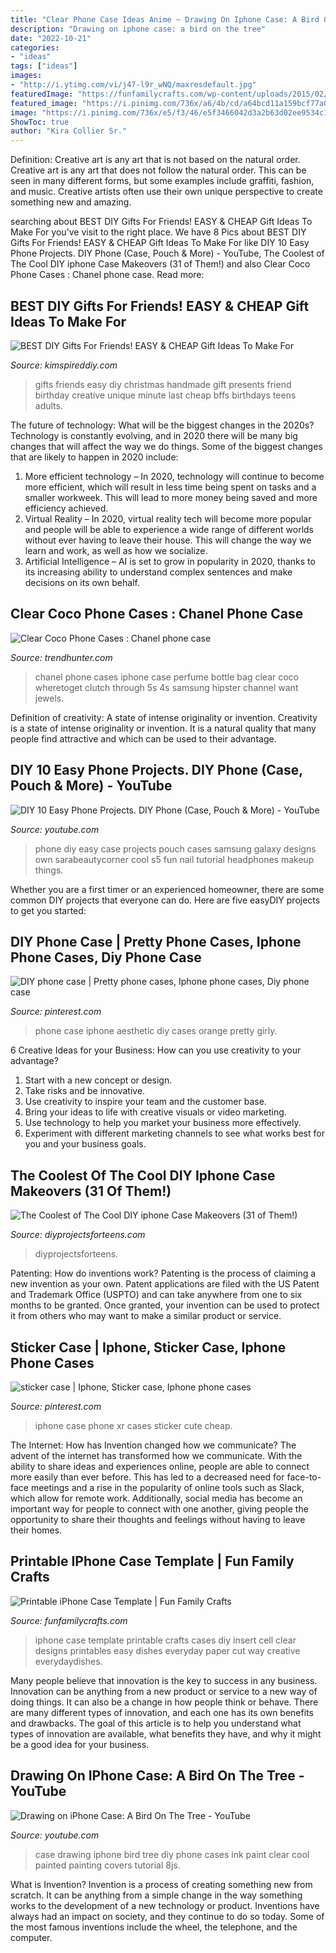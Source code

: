 ```yaml
---
title: "Clear Phone Case Ideas Anime ~ Drawing On Iphone Case: A Bird On The Tree"
description: "Drawing on iphone case: a bird on the tree"
date: "2022-10-21"
categories:
- "ideas"
tags: ["ideas"]
images:
- "http://i.ytimg.com/vi/j47-l9r_wNQ/maxresdefault.jpg"
featuredImage: "https://funfamilycrafts.com/wp-content/uploads/2015/02/iphone-case-template-everydaydishes_com-H.jpg"
featured_image: "https://i.pinimg.com/736x/a6/4b/cd/a64bcd11a159bcf77a0967f225421184.jpg"
image: "https://i.pinimg.com/736x/e5/f3/46/e5f3466042d3a2b63d02ee9534c1cb52.jpg"
ShowToc: true
author: "Kira Collier Sr."
---
```



Definition: Creative art is any art that is not based on the natural order.
Creative art is any art that does not follow the natural order. This can be seen in many different forms, but some examples include graffiti, fashion, and music. Creative artists often use their own unique perspective to create something new and amazing.

	

		
searching about BEST DIY Gifts For Friends! EASY &amp; CHEAP Gift Ideas To Make For you've visit to the right place. We have 8 Pics about BEST DIY Gifts For Friends! EASY &amp; CHEAP Gift Ideas To Make For like DIY 10 Easy Phone Projects. DIY Phone (Case, Pouch &amp; More) - YouTube, The Coolest of The Cool DIY iphone Case Makeovers (31 of Them!) and also Clear Coco Phone Cases : Chanel phone case. Read more:
		
    
## BEST DIY Gifts For Friends! EASY &amp; CHEAP Gift Ideas To Make For

<img loading=lazy src="https://kimspireddiy.com/wp-content/uploads/2018/10/BEST-DIY-Gifts-For-Friends-EASY-and-CHEAP-Gift-Ideas-To-Make-For-Birthdays-Christmas-Gifts-Creative-and-Unique-Presents-That-Are-Cute-Last-Minute-Handmade-Ideas-BFFs-Teens-8.jpg" onerror="this.onerror=null;this.src='https://tse2.mm.bing.net/th?id=OIP.k5926199AfVMNOe558M1XwHaLH&amp;pid=15.1';" alt="BEST DIY Gifts For Friends! EASY &amp; CHEAP Gift Ideas To Make For">

_Source: kimspireddiy.com_

>gifts friends easy diy christmas handmade gift presents friend birthday creative unique minute last cheap bffs birthdays teens adults. 

	

The future of technology: What will be the biggest changes in the 2020s?
Technology is constantly evolving, and in 2020 there will be many big changes that will affect the way we do things. Some of the biggest changes that are likely to happen in 2020 include: 
1. More efficient technology – In 2020, technology will continue to become more efficient, which will result in less time being spent on tasks and a smaller workweek. This will lead to more money being saved and more efficiency achieved. 
2. Virtual Reality – In 2020, virtual reality tech will become more popular and people will be able to experience a wide range of different worlds without ever having to leave their house. This will change the way we learn and work, as well as how we socialize. 
3. Artificial Intelligence – AI is set to grow in popularity in 2020, thanks to its increasing ability to understand complex sentences and make decisions on its own behalf.

    
## Clear Coco Phone Cases : Chanel Phone Case

<img loading=lazy src="http://cdn.trendhunterstatic.com/thumbs/chanel-phone-case.jpeg" onerror="this.onerror=null;this.src='https://tse2.mm.bing.net/th?id=OIP.r6d1aCqwzx7AdhXlTuGwxAHaHR&amp;pid=15.1';" alt="Clear Coco Phone Cases : Chanel phone case">

_Source: trendhunter.com_

>chanel phone cases iphone case perfume bottle bag clear coco wheretoget clutch through 5s 4s samsung hipster channel want jewels. 

	

Definition of creativity: A state of intense originality or invention.
Creativity is a state of intense originality or invention. It is a natural quality that many people find attractive and which can be used to their advantage.

    
## DIY 10 Easy Phone Projects. DIY Phone (Case, Pouch &amp; More) - YouTube

<img loading=lazy src="http://i.ytimg.com/vi/j47-l9r_wNQ/maxresdefault.jpg" onerror="this.onerror=null;this.src='https://tse2.mm.bing.net/th?id=OIP.UiBMgmhv3s4s6bcQ7EaF_QHaEK&amp;pid=15.1';" alt="DIY 10 Easy Phone Projects. DIY Phone (Case, Pouch &amp; More) - YouTube">

_Source: youtube.com_

>phone diy easy case projects pouch cases samsung galaxy designs own sarabeautycorner cool s5 fun nail tutorial headphones makeup things. 

	

Whether you are a first timer or an experienced homeowner, there are some common DIY projects that everyone can do. Here are five easyDIY projects to get you started:

    
## DIY Phone Case | Pretty Phone Cases, Iphone Phone Cases, Diy Phone Case

<img loading=lazy src="https://i.pinimg.com/736x/a6/4b/cd/a64bcd11a159bcf77a0967f225421184.jpg" onerror="this.onerror=null;this.src='https://tse1.mm.bing.net/th?id=OIP.a3k5GFMrvTMgS4ze178XRAHaJ3&amp;pid=15.1';" alt="DIY phone case | Pretty phone cases, Iphone phone cases, Diy phone case">

_Source: pinterest.com_

>phone case iphone aesthetic diy cases orange pretty girly. 

	

6 Creative Ideas for your Business: How can you use creativity to your advantage?
1. Start with a new concept or design.
2. Take risks and be innovative.
3. Use creativity to inspire your team and the customer base. 
4. Bring your ideas to life with creative visuals or video marketing. 
5. Use technology to help you market your business more effectively. 
6. Experiment with different marketing channels to see what works best for you and your business goals.

    
## The Coolest Of The Cool DIY Iphone Case Makeovers (31 Of Them!)

<img loading=lazy src="https://diyprojectsforteens.com/wp-content/uploads/2016/09/Repurposed-Brooch-DIY-Cell-Phone-Case.jpg" onerror="this.onerror=null;this.src='https://tse1.mm.bing.net/th?id=OIP.mKkuFRJqy98-1GRJVyvDRgHaLI&amp;pid=15.1';" alt="The Coolest of The Cool DIY iphone Case Makeovers (31 of Them!)">

_Source: diyprojectsforteens.com_

>diyprojectsforteens. 

	

Patenting: How do inventions work?
Patenting is the process of claiming a new invention as your own. Patent applications are filed with the US Patent and Trademark Office (USPTO) and can take anywhere from one to six months to be granted. Once granted, your invention can be used to protect it from others who may want to make a similar product or service.

    
## Sticker Case | Iphone, Sticker Case, Iphone Phone Cases

<img loading=lazy src="https://i.pinimg.com/736x/e5/f3/46/e5f3466042d3a2b63d02ee9534c1cb52.jpg" onerror="this.onerror=null;this.src='https://tse4.mm.bing.net/th?id=OIP.4iDJvlIMw669afGAFbxq9gHaNK&amp;pid=15.1';" alt="sticker case | Iphone, Sticker case, Iphone phone cases">

_Source: pinterest.com_

>iphone case phone xr cases sticker cute cheap. 

	

The Internet: How has Invention changed how we communicate?
The advent of the internet has transformed how we communicate. With the ability to share ideas and experiences online, people are able to connect more easily than ever before. This has led to a decreased need for face-to-face meetings and a rise in the popularity of online tools such as Slack, which allow for remote work. Additionally, social media has become an important way for people to connect with one another, giving people the opportunity to share their thoughts and feelings without having to leave their homes.

    
## Printable IPhone Case Template | Fun Family Crafts

<img loading=lazy src="https://funfamilycrafts.com/wp-content/uploads/2015/02/iphone-case-template-everydaydishes_com-H.jpg" onerror="this.onerror=null;this.src='https://tse2.mm.bing.net/th?id=OIP.Zu4NrBBp2N8dpGF3cprrPAHaE3&amp;pid=15.1';" alt="Printable iPhone Case Template | Fun Family Crafts">

_Source: funfamilycrafts.com_

>iphone case template printable crafts cases diy insert cell clear designs printables easy dishes everyday paper cut way creative everydaydishes. 

	

Many people believe that innovation is the key to success in any business. Innovation can be anything from a new product or service to a new way of doing things. It can also be a change in how people think or behave. There are many different types of innovation, and each one has its own benefits and drawbacks. The goal of this article is to help you understand what types of innovation are available, what benefits they have, and why it might be a good idea for your business.

    
## Drawing On IPhone Case: A Bird On The Tree - YouTube

<img loading=lazy src="http://i1.ytimg.com/vi/DEmJnsX-8Js/maxresdefault.jpg" onerror="this.onerror=null;this.src='https://tse4.mm.bing.net/th?id=OIP.SawCxaui9Fwt7CfamQDl3QHaEK&amp;pid=15.1';" alt="Drawing on iPhone Case: A Bird On The Tree - YouTube">

_Source: youtube.com_

>case drawing iphone bird tree diy phone cases ink paint clear cool painted painting covers tutorial 8js. 

	

What is Invention?
Invention is a process of creating something new from scratch. It can be anything from a simple change in the way something works to the development of a new technology or product. Inventions have always had an impact on society, and they continue to do so today. Some of the most famous inventions include the wheel, the telephone, and the computer.

